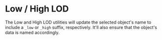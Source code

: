 # Low / High LOD

The Low and High LOD utilities will update the selected object's name to include a `_low` or `_high` suffix, respectively. It'll also ensure that the object's data is named accordingly.